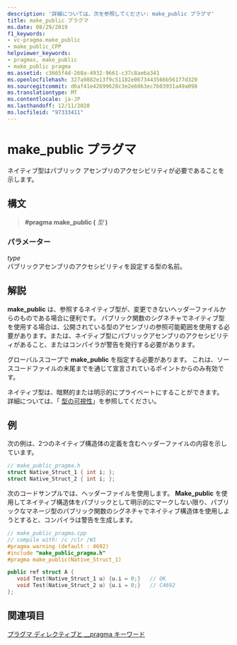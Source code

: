 ```yaml
---
description: '詳細については、次を参照してください: make_public プラグマ'
title: make_public プラグマ
ms.date: 08/29/2019
f1_keywords:
- vc-pragma.make_public
- make_public_CPP
helpviewer_keywords:
- pragmas, make_public
- make_public pragma
ms.assetid: c3665f4d-268a-4932-9661-c37c8ae6a341
ms.openlocfilehash: 327a9882e13f9c51182e0673443566b56177d320
ms.sourcegitcommit: d6af41e42699628c3e2e6063ec7b03931a49a098
ms.translationtype: MT
ms.contentlocale: ja-JP
ms.lasthandoff: 12/11/2020
ms.locfileid: "97333411"
---
```

# <a name="make_public-pragma"></a>make_public プラグマ

ネイティブ型はパブリック アセンブリのアクセシビリティが必要であることを示します。

## <a name="syntax"></a>構文

> **#pragma make_public (** *型* **)**

### <a name="parameters"></a>パラメーター

*type*\
パブリックアセンブリのアクセシビリティを設定する型の名前。

## <a name="remarks"></a>解説

**make_public** は、参照するネイティブ型が、変更できないヘッダーファイルからのものである場合に便利です。 パブリック関数のシグネチャでネイティブ型を使用する場合は、公開されている型のアセンブリの参照可能範囲を使用する必要があります。または、ネイティブ型にパブリックアセンブリのアクセシビリティがあること、またはコンパイラが警告を発行する必要があります。

グローバルスコープで **make_public** を指定する必要があります。 これは、ソースコードファイルの末尾までを通じて宣言されているポイントからのみ有効です。

ネイティブ型は、暗黙的または明示的にプライベートにすることができます。 詳細については、「 [型の可視性](../dotnet/how-to-define-and-consume-classes-and-structs-cpp-cli.md#BKMK_Type_visibility)」を参照してください。

## <a name="examples"></a>例

次の例は、2つのネイティブ構造体の定義を含むヘッダーファイルの内容を示しています。

```cpp
// make_public_pragma.h
struct Native_Struct_1 { int i; };
struct Native_Struct_2 { int i; };
```

次のコードサンプルでは、ヘッダーファイルを使用します。 **Make_public** を使用してネイティブ構造体をパブリックとして明示的にマークしない限り、パブリックなマネージ型のパブリック関数のシグネチャでネイティブ構造体を使用しようとすると、コンパイラは警告を生成します。

```cpp
// make_public_pragma.cpp
// compile with: /c /clr /W1
#pragma warning (default : 4692)
#include "make_public_pragma.h"
#pragma make_public(Native_Struct_1)

public ref struct A {
   void Test(Native_Struct_1 u) {u.i = 0;}   // OK
   void Test(Native_Struct_2 u) {u.i = 0;}   // C4692
};
```

## <a name="see-also"></a>関連項目

[プラグマ ディレクティブと __pragma キーワード](../preprocessor/pragma-directives-and-the-pragma-keyword.md)
